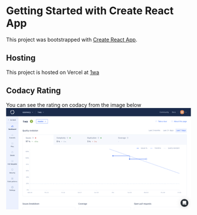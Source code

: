 # Getting Started with Create React App

This project was bootstrapped with [Create React App](https://github.com/facebook/create-react-app).

## Hosting

This project is  hosted on Vercel at [1wa](https://1wa.verce.app)


## Codacy Rating

You can see the rating on codacy from the image below
![codacy Image](./codacy.png)